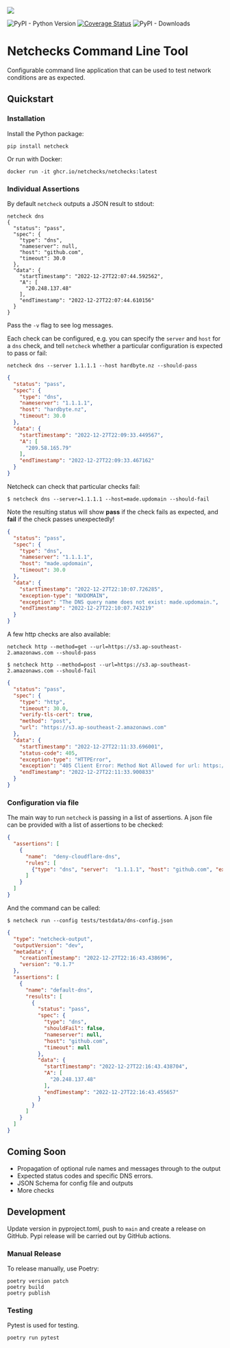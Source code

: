 ![](.github/logo.png)

![PyPI - Python Version](https://img.shields.io/pypi/pyversions/netcheck) [![Coverage Status](https://coveralls.io/repos/github/hardbyte/netcheck/badge.svg?branch=main)](https://coveralls.io/github/hardbyte/netcheck?branch=main) ![PyPI - Downloads](https://img.shields.io/pypi/dm/netcheck)

# Netchecks Command Line Tool

Configurable command line application that can be used to test network conditions are as expected.


## Quickstart



### Installation

Install the Python package:

```
pip install netcheck
```

Or run with Docker:

```shell
docker run -it ghcr.io/netchecks/netchecks:latest
```

### Individual Assertions

By default `netcheck` outputs a JSON result to stdout: 

```shell
netcheck dns
{
  "status": "pass",
  "spec": {
    "type": "dns",
    "nameserver": null,
    "host": "github.com",
    "timeout": 30.0
  },
  "data": {
    "startTimestamp": "2022-12-27T22:07:44.592562",
    "A": [
      "20.248.137.48"
    ],
    "endTimestamp": "2022-12-27T22:07:44.610156"
  }
}
```

Pass the `-v` flag to see log messages.

Each check can be configured, e.g. you can specify the `server` and `host` for a `dns` check, and
tell `netcheck` whether a particular configuration is expected to pass or fail:


```shell
netcheck dns --server 1.1.1.1 --host hardbyte.nz --should-pass
```

```json
{
  "status": "pass",
  "spec": {
    "type": "dns",
    "nameserver": "1.1.1.1",
    "host": "hardbyte.nz",
    "timeout": 30.0
  },
  "data": {
    "startTimestamp": "2022-12-27T22:09:33.449567",
    "A": [
      "209.58.165.79"
    ],
    "endTimestamp": "2022-12-27T22:09:33.467162"
  }
}
```

Netcheck can check that particular checks fail:
```shell
$ netcheck dns --server=1.1.1.1 --host=made.updomain --should-fail
```

Note the resulting status will show **pass** if the check fails as expected, and **fail** if the check passes unexpectedly!

```json
{
  "status": "pass",
  "spec": {
    "type": "dns",
    "nameserver": "1.1.1.1",
    "host": "made.updomain",
    "timeout": 30.0
  },
  "data": {
    "startTimestamp": "2022-12-27T22:10:07.726285",
    "exception-type": "NXDOMAIN",
    "exception": "The DNS query name does not exist: made.updomain.",
    "endTimestamp": "2022-12-27T22:10:07.743219"
  }
}
```

A few http checks are also available:

```shell
netcheck http --method=get --url=https://s3.ap-southeast-2.amazonaws.com --should-pass
```

```shell
$ netcheck http --method=post --url=https://s3.ap-southeast-2.amazonaws.com --should-fail
```

```json
{
  "status": "pass",
  "spec": {
    "type": "http",
    "timeout": 30.0,
    "verify-tls-cert": true,
    "method": "post",
    "url": "https://s3.ap-southeast-2.amazonaws.com"
  },
  "data": {
    "startTimestamp": "2022-12-27T22:11:33.696001",
    "status-code": 405,
    "exception-type": "HTTPError",
    "exception": "405 Client Error: Method Not Allowed for url: https://s3.ap-southeast-2.amazonaws.com/",
    "endTimestamp": "2022-12-27T22:11:33.900833"
  }
}
```

### Configuration via file

The main way to run `netcheck` is passing in a list of assertions. 
A json file can be provided with a list of assertions to be checked:

```json
{
  "assertions": [
    {
      "name":  "deny-cloudflare-dns", 
      "rules": [
        {"type": "dns", "server":  "1.1.1.1", "host": "github.com", "expected": "pass"}
      ]
    }
  ]
}
```

And the command can be called:


```shell
$ netcheck run --config tests/testdata/dns-config.json
```

```json
{
  "type": "netcheck-output",
  "outputVersion": "dev",
  "metadata": {
    "creationTimestamp": "2022-12-27T22:16:43.438696",
    "version": "0.1.7"
  },
  "assertions": [
    {
      "name": "default-dns",
      "results": [
        {
          "status": "pass",
          "spec": {
            "type": "dns",
            "shouldFail": false,
            "nameserver": null,
            "host": "github.com",
            "timeout": null
          },
          "data": {
            "startTimestamp": "2022-12-27T22:16:43.438704",
            "A": [
              "20.248.137.48"
            ],
            "endTimestamp": "2022-12-27T22:16:43.455657"
          }
        }
      ]
    }
  ]
}
```

## Coming Soon

- Propagation of optional rule names and messages through to the output
- Expected status codes and specific DNS errors.
- JSON Schema for config file and outputs
- More checks

## Development

Update version in pyproject.toml, push to `main` and create a release on GitHub. Pypi release will be carried
out by GitHub actions. 


### Manual Release 
To release manually, use Poetry:

```shell
poetry version patch
poetry build
poetry publish
```

### Testing

Pytest is used for testing. 

```shell
poetry run pytest
```
